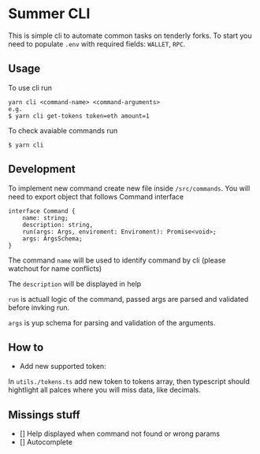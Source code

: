 # Summer CLI

This is simple cli to automate common tasks on tenderly forks. To start you need to populate `.env` with required fields: `WALLET`, `RPC`.

## Usage

To use cli run

```
yarn cli <command-name> <command-arguments>
e.g.
$ yarn cli get-tokens token=eth amount=1
```

To check avaiable commands run

```
$ yarn cli
```

## Development

To implement new command create new file inside `/src/commands`. You will need to export object that follows Command interface

```
interface Command {
    name: string;
    description: string,
    run(args: Args, enviroment: Enviroment): Promise<void>;
    args: ArgsSchema;
}
```

The command `name` will be used to identify command by cli (please watchout for name conflicts)

The `description` will be displayed in help

`run` is actuall logic of the command, passed args are parsed and validated before invking run.

`args` is yup schema for parsing and validation of the arguments.

## How to

- Add new supported token:

In `utils./tokens.ts` add new token to tokens array, then typescript should hightlight all palces where you will miss data, like decimals.

## Missings stuff

- [] Help displayed when command not found or wrong params
- [] Autocomplete
